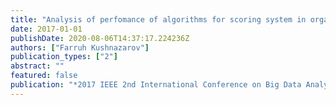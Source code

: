 ```yaml
---
title: "Analysis of perfomance of algorithms for scoring system in organization of customer profiles"
date: 2017-01-01
publishDate: 2020-08-06T14:37:17.224236Z
authors: ["Farruh Kushnazarov"]
publication_types: ["2"]
abstract: ""
featured: false
publication: "*2017 IEEE 2nd International Conference on Big Data Analysis (ICBDA)*"
---
```


